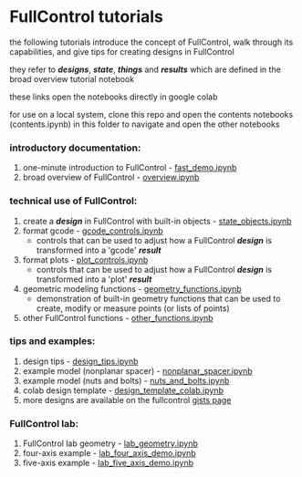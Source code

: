 # FullControl tutorials

the following tutorials introduce the concept of FullControl, walk through its capabilities, and give tips for creating designs in FullControl

they refer to ***designs***, ***state***, ***things*** and ***results***  which are defined in the broad overview tutorial notebook

these links open the notebooks directly in google colab

for use on a local system, clone this repo and open the contents notebooks (contents.ipynb) in this folder to navigate and open the other notebooks

### introductory documentation:
1. one-minute introduction to FullControl - [fast_demo.ipynb](https://colab.research.google.com/github/FullControlXYZ/fullcontrol/blob/master/docs/colab/fast_demo_colab.ipynb)
1. broad overview of FullControl - [overview.ipynb](https://colab.research.google.com/github/FullControlXYZ/fullcontrol/blob/master/docs/colab/overview_colab.ipynb)

### technical use of FullControl:
1. create a ***design*** in FullControl with built-in objects - [state_objects.ipynb](https://colab.research.google.com/github/FullControlXYZ/fullcontrol/blob/master/docs/colab/state_objects_colab.ipynb)
1. format gcode - [gcode_controls.ipynb](https://colab.research.google.com/github/FullControlXYZ/fullcontrol/blob/master/docs/colab/gcode_controls_colab.ipynb)
    - controls that can be used to adjust how a FullControl ***design*** is transformed into a 'gcode' ***result***
1. format plots - [plot_controls.ipynb](https://colab.research.google.com/github/FullControlXYZ/fullcontrol/blob/master/docs/colab/plot_controls_colab.ipynb)
    - controls that can be used to adjust how a FullControl ***design*** is transformed into a 'plot' ***result***
1. geometric modeling functions - [geometry_functions.ipynb](https://colab.research.google.com/github/FullControlXYZ/fullcontrol/blob/master/docs/colab/geometry_functions_colab.ipynb)
    - demonstration of built-in geometry functions that can be used to create, modify or measure points (or lists of points)
1. other FullControl functions - [other_functions.ipynb](https://colab.research.google.com/github/FullControlXYZ/fullcontrol/blob/master/docs/colab/other_functions_colab.ipynb)

### tips and examples:
1. design tips - [design_tips.ipynb](https://colab.research.google.com/github/FullControlXYZ/fullcontrol/blob/master/docs/colab/design_tips_colab.ipynb)
1. example model (nonplanar spacer) - [nonplanar_spacer.ipynb](https://colab.research.google.com/github/FullControlXYZ/fullcontrol/blob/master/models/colab/nonplanar_spacer_colab.ipynb)
1. example model (nuts and bolts) - [nuts_and_bolts.ipynb](https://colab.research.google.com/github/FullControlXYZ/fullcontrol/blob/master/models/colab/nuts_and_bolts_colab.ipynb)
1. colab design template - [design_template_colab.ipynb](https://colab.research.google.com/github/FullControlXYZ/fullcontrol/blob/master/models/colab/design_template_colab.ipynb)
1. more designs are available on the fullcontrol [gists page](https://gist.github.com/fullcontrol-xyz)


### FullControl lab:
1. FullControl lab geometry - [lab_geometry.ipynb](https://colab.research.google.com/github/FullControlXYZ/fullcontrol/blob/master/docs/colab/lab_geometry_colab.ipynb)
1. four-axis example - [lab_four_axis_demo.ipynb](https://colab.research.google.com/github/FullControlXYZ/fullcontrol/blob/master/docs/colab/lab_four_axis_demo_colab.ipynb)
1. five-axis example - [lab_five_axis_demo.ipynb](https://colab.research.google.com/github/FullControlXYZ/fullcontrol/blob/master/docs/colab/lab_five_axis_demo_colab.ipynb)

